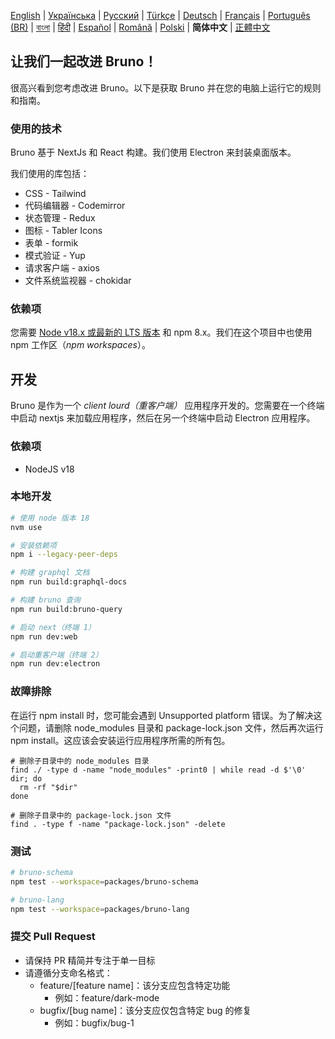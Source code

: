 [English](/contributing.md) | [Українська](./contributing_ua.md) | [Русский](./contributing_ru.md) | [Türkçe](./contributing_tr.md) | [Deutsch](./contributing_de.md) | [Français](./contributing_fr.md) | [Português (BR)](./contributing_pt_br.md) | [বাংলা](./contributing_bn.md) | [हिंदी](./contributing_hi.md) | [Español](./contributing_es.md) | [Română](./contributing_ro.md) | [Polski](./contributing_pl.md) | **简体中文** | [正體中文](docs/contributing/contributing_zhtw.md)

## 让我们一起改进 Bruno！

很高兴看到您考虑改进 Bruno。以下是获取 Bruno 并在您的电脑上运行它的规则和指南。

### 使用的技术

Bruno 基于 NextJs 和 React 构建。我们使用 Electron 来封装桌面版本。

我们使用的库包括：

- CSS - Tailwind
- 代码编辑器 - Codemirror
- 状态管理 - Redux
- 图标 - Tabler Icons
- 表单 - formik
- 模式验证 - Yup
- 请求客户端 - axios
- 文件系统监视器 - chokidar

### 依赖项

您需要 [Node v18.x 或最新的 LTS 版本](https://nodejs.org/en/) 和 npm 8.x。我们在这个项目中也使用 npm 工作区（_npm workspaces_）。

## 开发

Bruno 是作为一个 _client lourd（重客户端）_ 应用程序开发的。您需要在一个终端中启动 nextjs 来加载应用程序，然后在另一个终端中启动 Electron 应用程序。

### 依赖项

- NodeJS v18

### 本地开发

```bash
# 使用 node 版本 18
nvm use

# 安装依赖项
npm i --legacy-peer-deps

# 构建 graphql 文档
npm run build:graphql-docs

# 构建 bruno 查询
npm run build:bruno-query

# 启动 next（终端 1）
npm run dev:web

# 启动重客户端（终端 2）
npm run dev:electron
```

### 故障排除

在运行 npm install 时，您可能会遇到 Unsupported platform 错误。为了解决这个问题，请删除 node_modules 目录和 package-lock.json 文件，然后再次运行 npm install。这应该会安装运行应用程序所需的所有包。

```shell
# 删除子目录中的 node_modules 目录
find ./ -type d -name "node_modules" -print0 | while read -d $'\0' dir; do
  rm -rf "$dir"
done

# 删除子目录中的 package-lock.json 文件
find . -type f -name "package-lock.json" -delete
```

### 测试

```bash
# bruno-schema
npm test --workspace=packages/bruno-schema

# bruno-lang
npm test --workspace=packages/bruno-lang
```

### 提交 Pull Request

- 请保持 PR 精简并专注于单一目标
- 请遵循分支命名格式：
  - feature/[feature name]：该分支应包含特定功能
    - 例如：feature/dark-mode
  - bugfix/[bug name]：该分支应仅包含特定 bug 的修复
    - 例如：bugfix/bug-1
